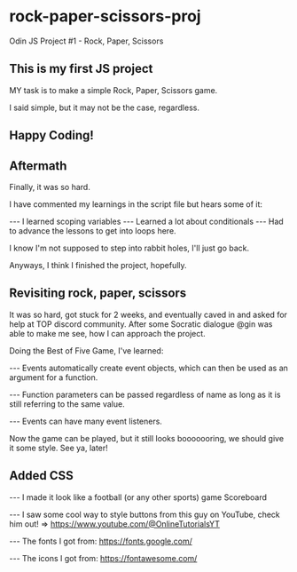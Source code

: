 # rock-paper-scissors-proj
Odin JS Project #1 - Rock, Paper, Scissors


## This is my first JS project

MY task is to make a simple Rock, Paper, Scissors game.

I said simple, but it may not be the case, regardless.

## Happy Coding!

## Aftermath

Finally, it was so hard.

I have commented my learnings in the script file but hears some of it:

--- I learned scoping variables
--- Learned a lot about conditionals 
--- Had to advance the lessons to get into loops here.

I know I'm not supposed to step into rabbit holes, I'll just go back.

Anyways, I think I finished the project, hopefully.


## Revisiting rock, paper, scissors

It was so hard, got stuck for 2 weeks, and eventually caved in and asked for help at TOP discord community. After some Socratic dialogue @gin was able to make me see, how I can approach the project.

Doing the Best of Five Game, I've learned:

--- Events automatically create event objects, which can then be used as an argument for a function.

--- Function parameters can be passed regardless of name as long as it is still referring to the same value.

--- Events can have many event listeners.

Now the game can be played, but it still looks booooooring, we should give it some style. See ya, later!


## Added CSS

--- I made it look like a football (or any other sports) game Scoreboard

--- I saw some cool way to style buttons from this guy on YouTube, check him out! => https://www.youtube.com/@OnlineTutorialsYT

--- The fonts I got from: https://fonts.google.com/

--- The icons I got from: https://fontawesome.com/